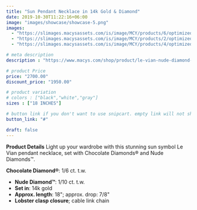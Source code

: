 ```yaml
---
title: "Sun Pendant Necklace in 14k Gold & Diamond"
date: 2019-10-30T11:22:16+06:00
image: "images/showcase/showcase-5.png"
images: 
  - "https://slimages.macysassets.com/is/image/MCY/products/6/optimized/20696266_fpx.tif?op_sharpen=1&wid=500&fit=fit,1&fmt=webp"
  - "https://slimages.macysassets.com/is/image/MCY/products/2/optimized/24460152_fpx.tif?op_sharpen=1&wid=500&fit=fit,1&fmt=webp"
  - "https://slimages.macysassets.com/is/image/MCY/products/4/optimized/24656084_fpx.tif?op_sharpen=1&wid=500&fit=fit,1&fmt=webp"

# meta description
description : "https://www.macys.com/shop/product/le-vian-nude-diamond-1-10-ct.-t.w.-chocolate-diamond-1-6-ct.-t.w.-sun-pendant-necklace-in-14k-gold-18-2-extender?ID=13419468&isDlp=true"

# product Price
price: "2700.00"
discount_price: "1950.00"

# product variation
# colors : ["black","white","gray"]
sizes : ["18 INCHES"]

# button link if you don't want to use snipcart. empty link will not show button
button_link: "#"

draft: false
---
```


**Product Details**
Light up your wardrobe with this stunning sun symbol Le Vian pendant necklace, set with Chocolate Diamonds® and Nude Diamonds™.

**Chocolate Diamond®**: 1/6 ct. t.w.
- **Nude Diamond™**: 1/10 ct. t.w.
- **Set in**: 14k gold
- **Approx. length**: 18"; approx. drop: 7/8"
- **Lobster clasp closure**; cable link chain
